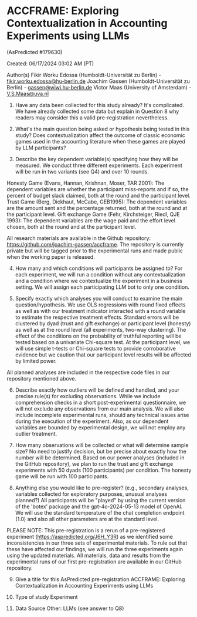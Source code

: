 # ACCFRAME: Exploring Contextualization in Accounting Experiments using LLMs

(AsPredicted #179630)

Created:       06/17/2024 03:02 AM (PT)

Author(s)
Fikir Worku Edossa (Humboldt-Universität zu Berlin) - fikir.worku.edossa@hu-berlin.de
Joachim Gassen (Humboldt-Universität zu Berlin) - gassen@wiwi.hu-berlin.de
Victor Maas (University of Amsterdam) - V.S.Maas@uva.nl


1) Have any data been collected for this study already?
It's complicated. We have already collected some data but explain in Question 8 why readers may consider this a valid pre-registration nevertheless.

2) What's the main question being asked or hypothesis being tested in this study?
Does contextualization affect the outcome of classic economic games used in the accounting literature when these games are played by LLM participants?

3) Describe the key dependent variable(s) specifying how they will be measured.
We conduct three different experiments. Each experiment will be run in two variants (see Q4) and over 10 rounds. 

Honesty Game (Evans, Hannan, Krishnan, Moser, TAR 2001): The dependent variables are whether the participant miss-reports and if so, the percent of budget slack claimed, both at the round and the participant level.
Trust Game (Berg, Dickhaut, McCabe, GEB1995): The dependent variables are the amount sent and the percentage returned, both at the round and at the participant level.
Gift exchange Game (Fehr, Kirchsteiger, Riedl, QJE 1993): The dependent variables are the wage paid and the effort level chosen, both at the round and at the participant level.

All research materials are available in the Github repository: https://github.com/joachim-gassen/accframe. The repository is currently private but will be tagged prior to the experimental runs and made public when the working paper is released.

4) How many and which conditions will participants be assigned to?
For each experiment, we will run a condition without any contextualization and a condition where we contextualize the experiment in a business setting. We will assign each participating LLM bot to only one condition.

5) Specify exactly which analyses you will conduct to examine the main question/hypothesis.
We use OLS regressions with round fixed effects as well as with our treatment indicator interacted with a round variable to estimate the respective treatment effects. Standard errors will be clustered by dyad (trust and gift exchange) or participant level (honesty) as well as at the round level (all experiments, two-way clustering). The effect of the conditions on the probability of truthful reporting will be tested based on a univariate Chi-square test. At the participant level, we will use simple t-tests or Chi-square tests to provide corroborative evidence but we caution that our participant level results will be affected by limited power.

All planned analyses are included in the respective code files in our repository mentioned above.

6) Describe exactly how outliers will be defined and handled, and your precise rule(s) for excluding observations.
While we include comprehension checks in a short post-experimental questionnaire, we will not exclude any observations from our main analysis. We will also include incomplete experimental runs, should any technical issues arise during the execution of the experiment. Also, as our dependent variables are bounded by experimental design, we will not employ any outlier treatment.

7) How many observations will be collected or what will determine sample size?
No need to justify decision, but be precise about exactly how the number will be determined.
Based on our power analyses (included in the GitHub repository), we plan to run the trust and gift exchange experiments with 50 dyads (100 participants) per condition. The honesty game will be run with 100 participants.

8) Anything else you would like to pre-register? 
(e.g., secondary analyses, variables collected for exploratory purposes, unusual analyses planned?)
All participants will be "played" by using the current version of the 'botex' package and the gpt-4o-2024-05-13 model of OpenAI. We will use the standard temperature of the chat completion endpoint (1.0) and also all other parameters are at the standard level.

PLEASE NOTE: This pre-registration is a rerun of a pre-registered experiment (https://aspredicted.org/J6H_Y3R) as we identified some inconsistencies in our three sets of experimental materials. To rule out that these have affected our findings, we will run the three experiments again using the updated materials. All materials, data and results from the experimental runs of our first pre-registration are available in our GitHub repository.

9) Give a title for this AsPredicted pre-registration
ACCFRAME: Exploring Contextualization in Accounting Experiments using LLMs

10) Type of study
Experiment

11) Data Source
Other: LLMs (see answer to Q8)